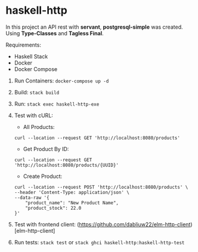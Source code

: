# haskell-http

In this project an API rest with **servant**, **postgresql-simple** was created. Using **Type-Classes** and **Tagless Final**.

Requirements:

   * Haskell Stack
   * Docker
   * Docker Compose
    
1. Run Containers: `docker-compose up -d`

2. Build: `stack build`

3. Run: `stack exec haskell-http-exe`

4. Test with cURL:

    * All Products:
    ```
    curl --location --request GET 'http://localhost:8080/products'
    ```
   
    * Get Product By ID:
    ```
    curl --location --request GET 'http://localhost:8080/products/{UUID}'
    ``` 
   
    * Create Product:
    ```
    curl --location --request POST 'http://localhost:8080/products' \
    --header 'Content-Type: application/json' \
    --data-raw '{
        "product_name": "New Product Name",
        "product_stock": 22.0
    }'
    ```
   
5. Test with frontend client:
    (https://github.com/dabliuw22/elm-http-client)[elm-http-client]
 
6. Run tests:
    `stack test` or `stack ghci haskell-http:haskell-http-test`